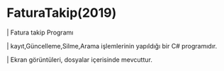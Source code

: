 # FaturaTakip(2019)

| Fatura takip Programı

| kayıt,Güncelleme,Silme,Arama işlemlerinin yapıldığı bir C# programıdır.

| Ekran görüntüleri, dosyalar içerisinde mevcuttur.
